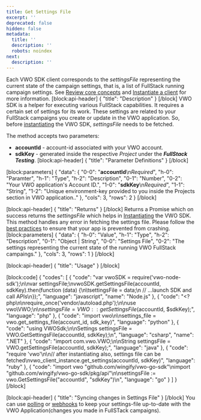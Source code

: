 ```yaml
---
title: Get Settings File
excerpt: ''
deprecated: false
hidden: false
metadata:
  title: ''
  description: ''
  robots: noindex
next:
  description: ''
---
```

Each VWO SDK client corresponds to the *settingsFile* representing the current state of the campaign settings, that is, a list of FullStack running campaign settings. See [Review core concepts](https://developers.vwo.com/reference#fullstack-core-concepts) and [Instantiate a client](https://developers.vwo.com/reference#fullstack-sdk-instantiation) for more information.
[block:api-header]
{
  "title": "Description"
}
[/block]
VWO SDK is a helper for executing various FullStack capabilities. It requires a certain set of settings for its work. These settings are related to your FullStack campaigns you create or update in the VWO application.
So, before [instantiating](https://developers.vwo.com/reference#fullstack-sdk-instantiation) the VWO SDK, *settingsFile* needs to be fetched.

The method accepts two parameters:

  * **accountId** - account-id associated with your VWO account.
  * **sdkKey** - generated inside the respective *Project* under the ***FullStack Testing***.
[block:api-header]
{
  "title": "Parameter Definitions"
}
[/block]

[block:parameters]
{
  "data": {
    "0-0": "**accountId**\n*Required*",
    "h-0": "Paramter",
    "h-1": "Type",
    "h-2": "Description",
    "0-1": "Number",
    "0-2": "Your VWO application's Account ID.",
    "1-0": "**sdkKey**\n*Required*",
    "1-1": "String",
    "1-2": "Unique environment-key provided to you inside the Projects section in VWO application.."
  },
  "cols": 3,
  "rows": 2
}
[/block]

[block:api-header]
{
  "title": "Returns"
}
[/block]
Returns a Promise which on success returns the *settingsFile* which helps in [Instantiating](https://developers.vwo.com/reference#fullstack-sdk-instantiation) the VWO SDK. This method handles any error in fetching the settings file. Please follow the [best practices](https://developers.vwo.com/reference#fullstack-best-practices) to ensure that your app is prevented from crashing.
[block:parameters]
{
  "data": {
    "h-0": "Value",
    "h-1": "Type",
    "h-2": "Description",
    "0-1": "Object | String",
    "0-0": "Settings File",
    "0-2": "The settings representing the current state of the running VWO FullStack campaings."
  },
  "cols": 3,
  "rows": 1
}
[/block]

[block:api-header]
{
  "title": "Usage"
}
[/block]

[block:code]
{
  "codes": [
    {
      "code": "var vwoSDK = require('vwo-node-sdk');\n\nvar settingsFile;\nvwoSDK.getSettingsFile(accountId, sdkKey).then(function (data) {\n\tsettingsFile = data;\n  // ...launch SDK and call APIs\n});",
      "language": "javascript",
      "name": "Node.js"
    },
    {
      "code": "<?php\n\nrequire_once('vendor/autoload.php');\n\nuse vwo\\VWO;\n\n$settingsFile = VWO::getSettingsFile($accountId, $sdkKey);",
      "language": "php"
    },
    {
      "code": "import vwo\n\nsettings_file = vwo.get_settings_file(account_id, sdk_key)",
      "language": "python"
    },
    {
      "code": "using VWOSdk;\n\nSettings settingsFile = VWO.GetSettingsFile(accountId, sdkKey);\n",
      "language": "csharp",
      "name": ".NET"
    },
    {
      "code": "import com.vwo.VWO;\n\nString settingsFile = VWO.getSettingsFile(accountId, sdkKey);",
      "language": "java"
    },
    {
      "code": "require 'vwo'\n\n// after instantiating also, settings file can be fetched\nvwo_client_instance.get_settings(accountId, sdkKey)",
      "language": "ruby"
    },
    {
      "code": "import vwo \"github.com/wingify/vwo-go-sdk\"\nimport \"github.com/wingify/vwo-go-sdk/pkg/api\"\n\nsettingsFile := vwo.GetSettingsFile(\"accountId\", \"sdkKey\")\n",
      "language": "go"
    }
  ]
}
[/block]

[block:api-header]
{
  "title": "Syncing changes in Settings File"
}
[/block]
You can use [polling](https://developers.vwo.com/reference#fullstack-configure-polling) or [webhooks](https://developers.vwo.com/reference#fullstack-configure-webhooks) to keep your settings-file up-to-date with the VWO Application(changes you made in FullSTack campaigns).